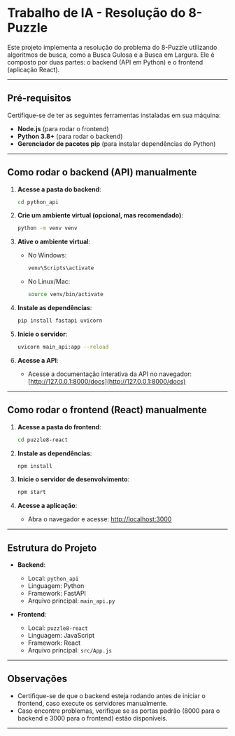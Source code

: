 # Trabalho de IA - Resolução do 8-Puzzle

Este projeto implementa a resolução do problema do 8-Puzzle utilizando algoritmos de busca, como a Busca Gulosa e a Busca em Largura. Ele é composto por duas partes: o backend (API em Python) e o frontend (aplicação React).

---

## Pré-requisitos

Certifique-se de ter as seguintes ferramentas instaladas em sua máquina:

- **Node.js** (para rodar o frontend)
- **Python 3.8+** (para rodar o backend)
- **Gerenciador de pacotes pip** (para instalar dependências do Python)

---

## Como rodar o backend (API) manualmente

1. **Acesse a pasta do backend**:
   ```bash
   cd python_api
   ```

2. **Crie um ambiente virtual (opcional, mas recomendado)**:
   ```bash
   python -m venv venv
   ```

3. **Ative o ambiente virtual**:
   - No Windows:
     ```bash
     venv\Scripts\activate
     ```
   - No Linux/Mac:
     ```bash
     source venv/bin/activate
     ```

4. **Instale as dependências**:
   ```bash
   pip install fastapi uvicorn
   ```

5. **Inicie o servidor**:
   ```bash
   uvicorn main_api:app --reload
   ```

6. **Acesse a API**:
   - Acesse a documentação interativa da API no navegador: [http://127.0.0.1:8000/docs](http://127.0.0.1:8000/docs)

---

## Como rodar o frontend (React) manualmente

1. **Acesse a pasta do frontend**:
   ```bash
   cd puzzle8-react
   ```

2. **Instale as dependências**:
   ```bash
   npm install
   ```

3. **Inicie o servidor de desenvolvimento**:
   ```bash
   npm start
   ```

4. **Acesse a aplicação**:
   - Abra o navegador e acesse: [http://localhost:3000](http://localhost:3000)

---

## Estrutura do Projeto

- **Backend**:
  - Local: `python_api`
  - Linguagem: Python
  - Framework: FastAPI
  - Arquivo principal: `main_api.py`

- **Frontend**:
  - Local: `puzzle8-react`
  - Linguagem: JavaScript
  - Framework: React
  - Arquivo principal: `src/App.js`

---

## Observações

- Certifique-se de que o backend esteja rodando antes de iniciar o frontend, caso execute os servidores manualmente.
- Caso encontre problemas, verifique se as portas padrão (8000 para o backend e 3000 para o frontend) estão disponíveis.

---